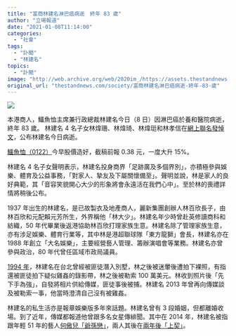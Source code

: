 ```yaml
---
title: "富商林建名淋巴癌病逝　終年 83 歲"
author: "立場報道"
date: "2021-01-08T11:14:00"
categories:
  - "社會"
tags:
  - "訃聞"
  - "林建名"
topics:
  - "訃聞"
image: "http://web.archive.org/web/2020im_/https://assets.thestandnews.com/media/photos/lam-02_Ugl5A_68LakKU.png"
original_url: "thestandnews.com/society/富商林建名淋巴癌病逝-終年-83-歲"
---
```

![](http://web.archive.org/web/2020im_/https://assets.thestandnews.com/media/photos/lam-02_Ugl5A_68LakKU.png)

本港商人，鱷魚恤主席兼行政總裁林建名今日（8 日）因淋巴癌於養和醫院病逝，終年 83 歲。 林建名 4 名子女林煒珊、林煒琦、林煒珽和林孝信在[網上聯名發悼文](http://web.archive.org/web/20211229092016/https://www.facebook.com/bighonor/posts/3621183217930777?__cft__[0]=AZUVReczFlOc4BnexbpA35k19BEDi6pBHkF-UwdHVehFekVx0GYffwaE1OfW1qnEBQjMxtCCub9BMtGYMkZfSRBzS8QUuhnre1h5VyECzbyqHaxj_JnPTNQJ7qWKghjO91pD4Hz_aaje_E2Z5ybpXZky&__tn__=%2CO%2CP-R)，公布林建名今日病逝。

[鱷魚恤（0122）](http://web.archive.org/web/20211229092016/https://www.tradingview.com/symbols/HKEX-122/)今早股價造好，截稿前報 0.38 元，一度大升 15%。

林建名 4 名子女聲明表示，林建名投身商界「足跡廣及多個界別」，亦積極參與娛樂、體育及公益事務，「對家人、摯友及下屬關懷備至」。聲明並說，林是家人的良好典範，其「音容笑貌開心大少的形象將會永遠活在我們心中」。至於林的喪禮詳情將稍後公布。

1937 年出生的林建名，是已故製衣及地產商人，麗新集團創辦人林百欣長子，由林百欣和元配賴元芳所生，外界稱他「林大少」。林建名年少時曾赴英修讀商科和紡織，50 年代畢業後返港協助林百欣打理家族生意。林建名除了管理家族生意，亦有涉足娛樂、體育行業等，其中林是港超聯球隊「東方龍獅」會長，林建名亦在 1988 年創立「大名娛樂」，主要經營藝人管理、籌辦演唱會等業務。林建名亦曾參與政治，80 年代曾任區域市政局議員。

[1994 年](http://web.archive.org/web/20211229092016/https://hk.appledaily.com/entertainment/20140717/WLPX6TQOYS5AXFJASVQEC7GLD4/)，林建名在台北曾經被匪徒潛入別墅，林之後被迷暈後遭拍下裸照，有指還被匪徒拍下疑似雞姦的錄影帶，林之後被勒索 100 萬美元。林收到照片後「先下手為強」，自發將相片供給傳媒，匪徒事後被捕。林建名 2013 年曾再向傳媒談及被勒索一事，他當時澄清自己沒有被雞姦。

林建名的私生活亦是報章娛樂版多年來話題。林建名曾有 3 段婚姻，但都離婚收場。到了近年，傳媒都報道他曾跟多名女星傳緋聞。其中在 2014 年，林建名被指跟年輕 51 年的藝人[何傲兒「爺孫戀」](http://web.archive.org/web/20211229092016/https://hk.appledaily.com/entertainment/20140717/GANATREMTEYEISGJPXKPFR4SZE/)，兩人其後在[兩年後「上契」](http://web.archive.org/web/20211229092016/http://https//hk.appledaily.com/entertainment/20160913/BRCVLFH34KPJ27CV3AKAAIMW5M/)。